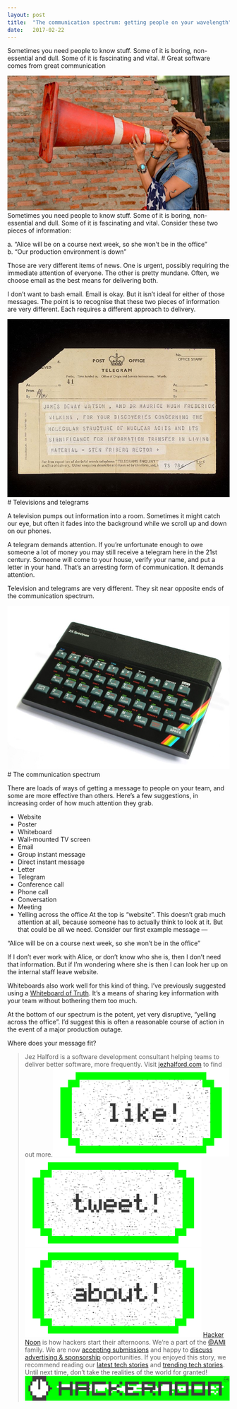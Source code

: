 ```yaml
---
layout:	post
title:	"The communication spectrum: getting people on your wavelength"
date:	2017-02-22
---
```


  Sometimes you need people to know stuff. Some of it is boring, non-essential and dull. Some of it is fascinating and vital.   # Great software comes from great communication

![](/img/0*2GJ2VK3Dec4cD8Bm.jpg)Sometimes you need people to know stuff. Some of it is boring, non-essential and dull. Some of it is fascinating and vital. Consider these two pieces of information:

a. “Alice will be on a course next week, so she won’t be in the office”  
b. “Our production environment is down”

Those are very different items of news. One is urgent, possibly requiring the immediate attention of everyone. The other is pretty mundane. Often, we choose email as the best means for delivering both.

I don’t want to bash email. Email is okay. But it isn’t ideal for either of those messages. The point is to recognise that these two pieces of information are very different. Each requires a different approach to delivery.

![](/img/0*Dd3jm7BiN_TTeFsY.jpg)# Televisions and telegrams

A television pumps out information into a room. Sometimes it might catch our eye, but often it fades into the background while we scroll up and down on our phones.

A telegram demands attention. If you’re unfortunate enough to owe someone a lot of money you may still receive a telegram here in the 21st century. Someone will come to your house, verify your name, and put a letter in your hand. That’s an arresting form of communication. It demands attention.

Television and telegrams are very different. They sit near opposite ends of the communication spectrum.

![](/img/0*03niSMCHwmScwQ9M.jpg)# The communication spectrum

There are loads of ways of getting a message to people on your team, and some are more effective than others. Here’s a few suggestions, in increasing order of how much attention they grab.

* Website
* Poster
* Whiteboard
* Wall-mounted TV screen
* Email
* Group instant message
* Direct instant message
* Letter
* Telegram
* Conference call
* Phone call
* Conversation
* Meeting
* Yelling across the office
At the top is “website”. This doesn’t grab much attention at all, because someone has to actually think to look at it. But that could be all we need. Consider our first example message —

“Alice will be on a course next week, so she won’t be in the office”

If I don’t ever work with Alice, or don’t know who she is, then I don’t need that information. But if I’m wondering where she is then I can look her up on the internal staff leave website.

Whiteboards also work well for this kind of thing. I’ve previously suggested using a [Whiteboard of Truth](https://medium.com/@jezhalford/scaling-development-teams-the-whiteboard-of-truth-d97c176aa000#.zige8gcws). It’s a means of sharing key information with your team without bothering them too much.

At the bottom of our spectrum is the potent, yet very disruptive, “yelling across the office”. I’d suggest this is often a reasonable course of action in the event of a major production outage.

Where does your message fit?


> Jez Halford is a software development consultant helping teams to deliver better software, more frequently. Visit [jezhalford.com](https://jezhalford.com) to find out more.[![](/img/1*0hqOaABQ7XGPT-OYNgiUBg.png)](http://bit.ly/HackernoonFB)[![](/img/1*Vgw1jkA6hgnvwzTsfMlnpg.png)](https://goo.gl/k7XYbx)[![](/img/1*gKBpq1ruUi0FVK2UM_I4tQ.png)](https://goo.gl/4ofytp)
> [Hacker Noon](http://bit.ly/Hackernoon) is how hackers start their afternoons. We’re a part of the [@AMI](http://bit.ly/atAMIatAMI) family. We are now [accepting submissions](http://bit.ly/hackernoonsubmission) and happy to [discuss advertising & sponsorship](mailto:partners@amipublications.com) opportunities.
> If you enjoyed this story, we recommend reading our [latest tech stories](http://bit.ly/hackernoonlatestt) and [trending tech stories](https://hackernoon.com/trending). Until next time, don’t take the realities of the world for granted!![](/img/1*35tCjoPcvq6LbB3I6Wegqw.jpeg)  
